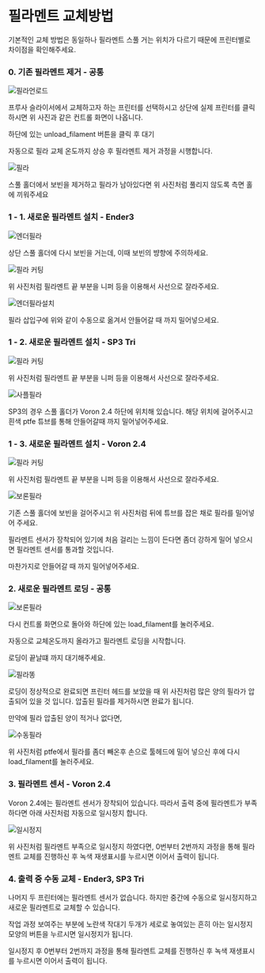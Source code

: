 # 필라멘트 교체방법

기본적인 교체 방법은 동일하나 필라멘트 스풀 거는 위치가 다르기 때문에 프린터별로 차이점을 확인해주세요.

### 0. 기존 필라멘트 제거 - 공통

![필라언로드](images/000.png)

프루사 슬라이서에서 교체하고자 하는 프린터를 선택하시고 상단에 실제 프린터를 클릭하시면 위 사진과 같은 컨트롤 화면이 나옵니다.

하단에 있는 unload_filament 버튼을 클릭 후 대기

자동으로 필라 교체 온도까지 상승 후 필라멘트 제거 과정을 시행합니다.

![필라](images/001.jpeg)

스풀 홀더에서 보빈을 제거하고 필라가 남아있다면 위 사진처럼 풀리지 않도록 측면 홀에 끼워주세요

### 1 - 1. 새로운 필라멘트 설치 - Ender3

![엔더필라](images/002.jpeg)

상단 스풀 홀더에 다시 보빈을 거는데, 이때 보빈의 뱡향에 주의하세요.

![필라 커팅](images/004.jpeg)

위 사진처럼 필라멘트 끝 부분을 니퍼 등을 이용해서 사선으로 잘라주세요.

![엔더필라설치](images/003.jpeg)

필라 삽입구에 위와 같이 수동으로 옮겨서 안들어갈 때 까지 밀어넣으세요.

### 1 - 2. 새로운 필라멘트 설치 - SP3 Tri

![필라 커팅](images/004.jpeg)

위 사진처럼 필라멘트 끝 부분을 니퍼 등을 이용해서 사선으로 잘라주세요.

![사플필라](images/005.jpeg)

SP3의 경우 스풀 홀더가 Voron 2.4 하단에 위치해 있습니다. 해당 위치에 걸어주시고 흰색 ptfe 튜브를 통해 안들어갈때 까지 밀어넣어주세요.

### 1 - 3. 새로운 필라멘트 설치 - Voron 2.4

![필라 커팅](images/004.jpeg)

위 사진처럼 필라멘트 끝 부분을 니퍼 등을 이용해서 사선으로 잘라주세요.

![보론필라](images/006.png)

기존 스풀 홀더에 보빈을 걸어주시고 위 사진처럼 뒤에 튜브를 잡은 채로 필라를 밀어넣어 주세요.

필라멘트 센서가 장착되어 있기에 처음 걸리는 느낌이 든다면 좀더 강하게 밀어 넣으시면 필라멘트 센서를 통과할 것입니다.

마찬가지로 안들어갈 때 까지 밀어넣어주세요.

### 2. 새로운 필라멘트 로딩 - 공통

![보론필라](images/007.png)

다시 컨트롤 화면으로 돌아와 하단에 있는 load_filament를 눌러주세요.

자동으로 교체온도까지 올라가고 필라멘트 로딩을 시작합니다.

로딩이 끝날떄 까지 대기해주세요.

![필라똥](images/008.jpeg)

로딩이 정상적으로 완료되면 프린터 헤드를 보았을 때 위 사진처럼 많은 양의 필라가 압출되어 있을 것 입니다. 압출된 필라를 제거하시면 완료가 됩니다.

만약에 필라 압출된 양이 적거나 없다면,

![수동필라](images/009.jpeg)

위 사진처럼 ptfe에서 필라를 좀더 빼온후 손으로 툴헤드에 밀어 넣으신 후에 다시 load_filament를 눌러주세요.

### 3. 필라멘트 센서 - Voron 2.4

Voron 2.4에는 필라멘트 센서가 장착되어 있습니다. 따라서 출력 중에 필라멘트가 부족하다면 아래 사진처럼 자동으로 일시정지 합니다.

![일시정지](images/010.png)

위 사진처럼 필라멘트 부족으로 일시정지 하였다면, 0번부터 2번까지 과정을 통해 필라멘트 교체를 진행하신 후 녹색 재생표시를 누르시면 이어서 출력이 됩니다.

### 4. 출력 중 수동 교체 - Ender3, SP3 Tri

나머지 두 프린터에는 필라멘트 센서가 없습니다. 하지만 중간에 수동으로 일시정지하고 새로운 필라멘트로 교체할 수 있습니다.

작업 과정 보여주는 부분에 노란색 작대기 두개가 세로로 놓여있는 흔히 아는 일시정지 모양의 버튼을 누르시면 일시정지가 됩니다.

일시정지 후 0번부터 2번까지 과정을 통해 필라멘트 교체를 진행하신 후 녹색 재생표시를 누르시면 이어서 출력이 됩니다.